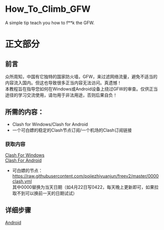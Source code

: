 # How_To_Climb_GFW
A simple tip teach you how to f**k the GFW. 
# 正文部分 
## 前言  
众所周知，中国有它独特的国家防火墙，GFW，来过滤网络流量，避免不适当的内容流入国内。但这也导致很多正当内容无法访问。真遗憾！  
本教程旨在指导您如何在Windows或Android设备上绕过GFW的审查。仅供正当途径的学习交流使用，请勿用于非法用途，否则后果自负！
## 所需的内容：
- Clash for Windows/Clash for Android
- 一个可白嫖的稳定的Clash节点订阅/一个机场的Clash订阅链接
### 获取内容
[Clash For Windows](https://github.com/Fndroid/clash_for_windows_pkg/releases)  
[Clash For Android](https://github.com/Kr328/ClashForAndroid/releases/tag/v2.3.17)
- 可白嫖的节点：  
https://raw.githubusercontent.com/pojiezhiyuanjun/freev2/master/0000clash.yml  
其中0000替换为当天日期（如4月22日写0422，每天晚上更新即可，如果拉取不到可以换前一天的日期试试）
## 详细步骤
[Android](https://github.com/River2017CN/How_To_Climb_GFW/issues/1)
